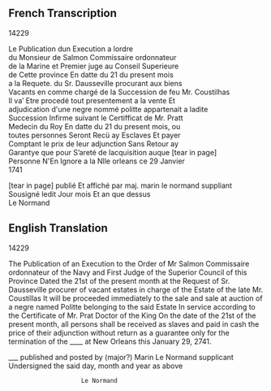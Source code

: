 ## French Transcription  
  
14229  
  
Le Publication dun Execution a lordre  
du Monsieur de Salmon Commissaire ordonnateur  
de la Marine et Premier juge au Conseil Superieure  
de Cette province En datte du 21 du present mois  
a la Requete. du Sr. Dausseville procurant aux biens  
Vacants en comme chargé de la Succession de feu Mr. Coustilhas  
Il va’ Etre procedé tout presentement a la vente Et  
adjudication d'une negre nommé politte appartenait a ladite  
Succession Infirme suivant le Certifficat de Mr. Pratt  
Medecin du Roy En datte du 21 du present mois, ou  
toutes personnes Seront Recü ay Esclaves Et payer  
Comptant le prix de leur adjunction Sans Retour ay  
Garantye que pour S’areté de lacquisition auque [tear in page]  
Personne N'En Ignore a la Nlle orleans ce 29 Janvier  
1741  

[tear in page] publié Et affiché par maj. marin le normand suppliant  
Sousigné ledit Jour mois Et an que dessus  
				Le Normand	
  


## English Translation  
  
14229

The Publication of an Execution to the Order of Mr Salmon Commissaire ordonnateur of the Navy and First Judge of the Superior Council of this Province Dated the 21st of the present month at the Request of Sr. Dausseville procurer of vacant estates in charge of the Estate of the late Mr. Coustillas It will be proceeded immediately to the sale and sale at auction of a negre named Politte belonging to the said Estate In service according to the Certificate of Mr. Prat Doctor of the King On the date of the 21st of the present month, all persons shall be received as slaves and paid in cash the price of their adjunction without return as a guarantee only for the termination of the ____ at New Orleans this January 29, 2741.

___ published and posted by (major?) Marin Le Normand supplicant Undersigned the said day, month and year as above 

						Le Normand